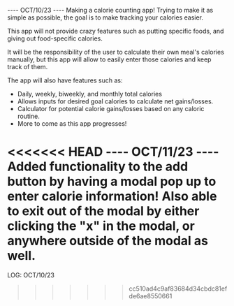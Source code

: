 ---- OCT/10/23 ----
Making a calorie counting app! Trying to make it as simple as possible, the goal is to make tracking your calories easier. 

This app will not provide crazy features such as putting specific foods, and giving out food-specific calories. 

It will be the responsibility of the user to calculate their own meal's calories manually, but this app will allow to easily enter those calories and keep track of them.

The app will also have features such as:
- Daily, weekly, biweekly, and monthly total calories
- Allows inputs for desired goal calories to calculate net gains/losses.
- Calculator for potential calorie gains/losses based on any caloric routine. 
- More to come as this app progresses!

<<<<<<< HEAD
---- OCT/11/23 ----
Added functionality to the add button by having a modal pop up to enter calorie information! Also able to exit out of the modal by either clicking the "x" in the modal, or anywhere outside of the modal as well.
=======
LOG: OCT/10/23
>>>>>>> cc510ad4c9af83684d34cbdc81efde6ae8550661
